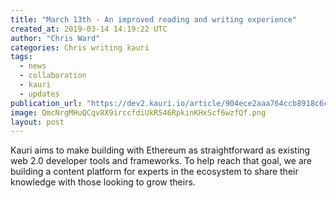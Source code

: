 ```yaml
---
title: "March 13th - An improved reading and writing experience"
created_at: 2019-03-14 14:19:22 UTC
author: "Chris Ward"
categories: Chris writing kauri
tags:
  - news
  - collaboration
  - kauri
  - updates
publication_url: "https://dev2.kauri.io/article/904ece2aaa764ccb8918c6c0199958cc"
image: QmcNrgMHuQCqv8X9irccfdiUkR546RpkinKHxScf6wzfQf.png
layout: post
---
```


Kauri aims to make building with Ethereum as straightforward as existing web 2.0 developer tools and frameworks. To help reach that goal, we are building a content platform for experts in the ecosystem to share their knowledge with those looking to grow theirs.
